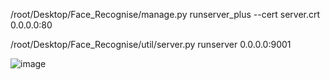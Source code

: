 /root/Desktop/Face_Recognise/manage.py runserver_plus --cert server.crt 0.0.0.0:80


/root/Desktop/Face_Recognise/util/server.py runserver 0.0.0.0:9001


 ![image](https://github.com/weizhenzhao/Face_Recognise/raw/master/ezgif-6-ac518cc8d4fd.gif)





